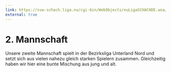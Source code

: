 ```yaml
---
link: https://svw-schach.liga.nu/cgi-bin/WebObjects/nuLigaSCHACHDE.woa/wa/groupPage?championship=Unterland+24%2F25&group=984
external: true
---
```


# 2. Mannschaft

Unsere zweite Mannschaft spielt in der Bezirksliga Unterland Nord und setzt sich aus vielen nahezu gleich starken Spielern zusammen. Gleichzeitig haben wir hier eine bunte Mischung aus jung und alt.
